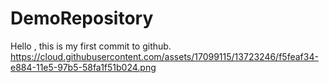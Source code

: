 # DemoRepository
Hello , this is my first commit to github.
https://cloud.githubusercontent.com/assets/17099115/13723246/f5feaf34-e884-11e5-97b5-58fa1f51b024.png
